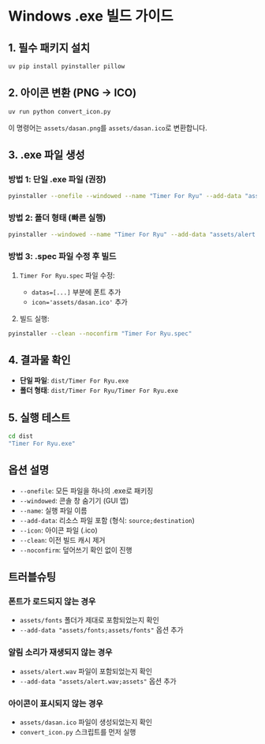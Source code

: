 # Windows .exe 빌드 가이드

## 1. 필수 패키지 설치

```bash
uv pip install pyinstaller pillow
```

## 2. 아이콘 변환 (PNG → ICO)

```bash
uv run python convert_icon.py
```

이 명령어는 `assets/dasan.png`를 `assets/dasan.ico`로 변환합니다.

## 3. .exe 파일 생성

### 방법 1: 단일 .exe 파일 (권장)

```bash
pyinstaller --onefile --windowed --name "Timer For Ryu" --add-data "assets/alert.wav;assets" --add-data "assets/fonts;assets/fonts" --icon="assets/dasan.ico" main.py
```

### 방법 2: 폴더 형태 (빠른 실행)

```bash
pyinstaller --windowed --name "Timer For Ryu" --add-data "assets/alert.wav;assets" --add-data "assets/fonts;assets/fonts" --icon="assets/dasan.ico" main.py
```

### 방법 3: .spec 파일 수정 후 빌드

1. `Timer For Ryu.spec` 파일 수정:
   - `datas=[...]` 부분에 폰트 추가
   - `icon='assets/dasan.ico'` 추가

2. 빌드 실행:
```bash
pyinstaller --clean --noconfirm "Timer For Ryu.spec"
```

## 4. 결과물 확인

- **단일 파일**: `dist/Timer For Ryu.exe`
- **폴더 형태**: `dist/Timer For Ryu/Timer For Ryu.exe`

## 5. 실행 테스트

```bash
cd dist
"Timer For Ryu.exe"
```

## 옵션 설명

- `--onefile`: 모든 파일을 하나의 .exe로 패키징
- `--windowed`: 콘솔 창 숨기기 (GUI 앱)
- `--name`: 실행 파일 이름
- `--add-data`: 리소스 파일 포함 (형식: `source;destination`)
- `--icon`: 아이콘 파일 (.ico)
- `--clean`: 이전 빌드 캐시 제거
- `--noconfirm`: 덮어쓰기 확인 없이 진행

## 트러블슈팅

### 폰트가 로드되지 않는 경우
- `assets/fonts` 폴더가 제대로 포함되었는지 확인
- `--add-data "assets/fonts;assets/fonts"` 옵션 추가

### 알림 소리가 재생되지 않는 경우
- `assets/alert.wav` 파일이 포함되었는지 확인
- `--add-data "assets/alert.wav;assets"` 옵션 추가

### 아이콘이 표시되지 않는 경우
- `assets/dasan.ico` 파일이 생성되었는지 확인
- `convert_icon.py` 스크립트를 먼저 실행
